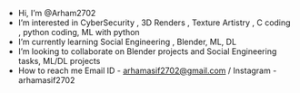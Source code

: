 -  Hi, I’m @Arham2702
-  I’m interested in CyberSecurity , 3D Renders , Texture Artistry , C coding , python coding, ML with python
-  I’m currently learning Social Engineering , Blender, ML, DL
-  I’m looking to collaborate on Blender projects and Social Engineering tasks, ML/DL projects
-  How to reach me Email ID - arhamasif2702@gmail.com / Instagram - arhamasif2702



<!---
Arham2702/Arham2702 is a ✨ special ✨ repository because its `README.md` (this file) appears on your GitHub profile.
You can click the Preview link to take a look at your changes.
--->
